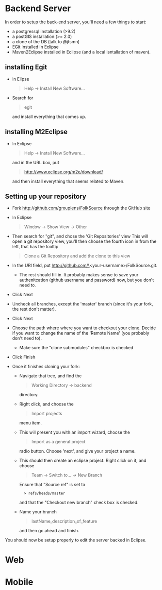 # Backend Server
In order to setup the back-end server, you'll need a few things to start:
* a postgressql installation (>9.2)
* a postGIS installation (>= 2.0)
* a clone of the DB (talk to @jtsmn)
* EGit installed in Eclipse
* Maven2Eclipse installed in Eclipse (and a local isntallation of maven).

## installing Egit
* In Elipse

	> Help -> Install New Software...

* Search for 

	> egit

	and install everything that comes up.

## installing M2Eclipse
* In Eclipse

	> Help -> Install New Software...

	and in the URL box, put 

	> http://www.eclipse.org/m2e/download/
	
	and then install everything that seems related to Maven.
	
## Setting up your repository
* Fork http://github.com/grouplens/FolkSource through the GitHub site
* In Eclipse

	> Window -> Show View -> Other

* Then search for "git", and chose the 'Git Repositories' view
	This will open a git repository view, you'll then choose the fourth icon in from
	the left, that has the tooltip

	> Clone a Git Repository and add the clone to this view

* In the URI field, put http://github.com/\<your-username\>/FolkSource.git. 
	* The rest should fill in. It probably makes sense to save your authenitcation (github username and password) now, but you don't need to. 
* Click Next
* Uncheck all branches, except the 'master' branch (since it's your fork, the rest don't matter). 
* Click Next
* Choose the path where where you want to checkout your clone. Decide if you
	want to change the name of the 'Remote Name' (you probably don't need to).
	* Make sure the "clone submodules" checkbox is checked
* Click Finish
* Once it finishes cloning your fork:
	* Navigate that tree, and find the

		> Working Directory -> backend 

		directory. 

	* Right click, and choose the

		> Import projects

		menu item.

	* This will present you with an import wizard, choose the

		> Import as a general project

		radio button. Choose 'next', and give your project a name.

	* This should then create an eclipse project. Right click on it, and choose

		> Team -> Switch to... -> New Branch

		Ensure that "Source ref" is set to 

			> refs/heads/master

		and that the "Checkout new branch" check box is checked.

	* Name your branch

		> lastName_description_of_feature

		and then go ahead and finish. 

You should now be setup properly to edit the server backed in Eclipse.

# Web

# Mobile

